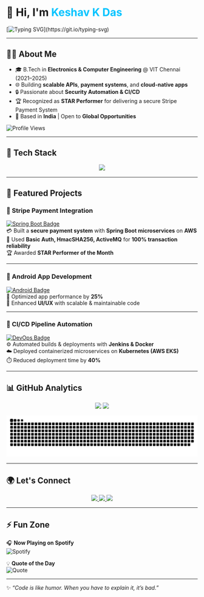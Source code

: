 # 👋 Hi, I'm <span style="color:#00C3FF; font-weight:700;">Keshav K Das</span>  

[![Typing SVG](https://readme-typing-svg.demolab.com?font=JetBrains+Mono&weight=700&size=25&pause=1000&color=FF5733&vCenter=true&width=700&lines=Backend+Engineer;Spring+Boot+%7C+AWS+%7C+Microservices;CI%2FCD+%7C+Cloud+Security;Always+Learning+%26+Building!)](https://git.io/typing-svg)

---

## 🧑‍💻 About Me  
- 🎓 B.Tech in **Electronics & Computer Engineering** @ VIT Chennai (2021–2025)  
- 🌐 Building **scalable APIs**, **payment systems**, and **cloud-native apps**  
- 🔒 Passionate about **Security Automation & CI/CD**  
- 🏆 Recognized as **STAR Performer** for delivering a secure Stripe Payment System  
- 📍 Based in **India** | Open to **Global Opportunities**  

![Profile Views](https://komarev.com/ghpvc/?username=keshavkdas&color=ff69b4&style=flat-square&label=Profile+Visits)

---

## 🎨 Tech Stack  

<p align="center">
  <img src="https://skillicons.dev/icons?i=java,spring,python,aws,docker,kubernetes,jenkins,mysql,git,postman,terraform,androidstudio&perline=6" />
</p>

---

## 📌 Featured Projects  

### 🔹 Stripe Payment Integration  
[![Spring Boot Badge](https://img.shields.io/badge/SpringBoot-PaymentSystem-6DB33F?style=for-the-badge&logo=spring&logoColor=white)](https://github.com/your-repo)  
💳 Built a **secure payment system** with **Spring Boot microservices** on **AWS**  
🔐 Used **Basic Auth, HmacSHA256, ActiveMQ** for **100% transaction reliability**  
🏆 Awarded **STAR Performer of the Month**  

---

### 🔹 Android App Development  
[![Android Badge](https://img.shields.io/badge/AndroidStudio-MobileApp-3DDC84?style=for-the-badge&logo=android&logoColor=white)](https://github.com/your-repo)  
📱 Optimized app performance by **25%**  
🎨 Enhanced **UI/UX** with scalable & maintainable code  

---

### 🔹 CI/CD Pipeline Automation  
[![DevOps Badge](https://img.shields.io/badge/DevOps-CICD-F05032?style=for-the-badge&logo=jenkins&logoColor=white)](https://github.com/your-repo)  
⚙️ Automated builds & deployments with **Jenkins & Docker**  
☁️ Deployed containerized microservices on **Kubernetes (AWS EKS)**  
⏱️ Reduced deployment time by **40%**  

---

## 📊 GitHub Analytics  

<p align="center">
  <img src="https://github-readme-stats.vercel.app/api?username=keshavkdas&show_icons=true&theme=tokyonight&hide_border=true" height="180" />
  <img src="https://github-readme-stats.vercel.app/api/top-langs/?username=keshavkdas&layout=compact&theme=tokyonight&hide_border=true" height="180" />
</p>

<p align="center">
  <img src="https://github.com/Platane/snk/raw/output/github-contribution-grid-snake.svg" alt="Snake animation" />
</p>

---

## 🌍 Let's Connect  

<p align="center">
  <a href="https://www.linkedin.com/in/keshav-k-das-63587921b">
    <img src="https://img.shields.io/badge/LinkedIn-0A66C2?style=for-the-badge&logo=linkedin&logoColor=white" />
  </a>
  <a href="https://github.com/keshavkdas">
    <img src="https://img.shields.io/badge/GitHub-171515?style=for-the-badge&logo=github&logoColor=white" />
  </a>
  <a href="mailto:keshavkdas23@gmail.com">
    <img src="https://img.shields.io/badge/Gmail-D14836?style=for-the-badge&logo=gmail&logoColor=white" />
  </a>
</p>

---

## ⚡ Fun Zone  

🎧 **Now Playing on Spotify**  
![Spotify](https://novatorem.vercel.app/api/spotify)  

💡 **Quote of the Day**  
![Quote](https://quotes-github-readme.vercel.app/api?type=horizontal&theme=tokyonight)  

---

✨ _“Code is like humor. When you have to explain it, it’s bad.”_  
